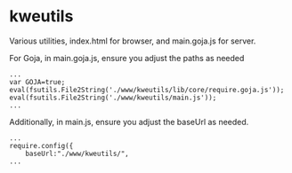 # kweutils
Various utilities, index.html for browser, and main.goja.js for server.

For Goja, in main.goja.js, ensure you adjust the paths as needed
```
...
var GOJA=true;
eval(fsutils.File2String('./www/kweutils/lib/core/require.goja.js'));
eval(fsutils.File2String('./www/kweutils/main.js'));
...
```
Additionally, in main.js, ensure you adjust the baseUrl as needed.

```
...
require.config({
    baseUrl:"./www/kweutils/",
...
```

